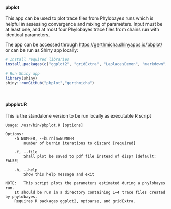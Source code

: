 #### pbplot

This app can be used to plot trace files from Phylobayes runs which is helpful in assessing convergence and mixing of parameters. Input must be at least one, and at most four Phylobayes trace files from chains run with identical parameters.

The app can be accessed through https://gerthmicha.shinyapps.io/pbplot/ or can be run as Shiny app locally: 

```R
# Install required libraries
install.packages(c("ggplot2", "gridExtra", "LaplacesDemon", "markdown", "shiny", "shinythemes", "shinycssloaders"), dependencies = TRUE)

# Run Shiny app
library(shiny)
shiny::runGitHub("pbplot","gerthmicha")
```
<br>


#### pbpplot.R

This is the standalone version to be run locally as executable R script

```
Usage: /usr/bin/pbplot.R [options]

Options:
	-b NUMBER, --burnin=NUMBER
		number of burnin iterations to discard [required]

	-f, --file
		Shall plot be saved to pdf file instead of disp? [default: FALSE]

	-h, --help
		Show this help message and exit

NOTE:	This script plots the parameters estimated during a phylobayes run.
	It should be run in a directory containing 1–4 trace files created by phylobayes.
	Requires R packages ggplot2, optparse, and gridExtra.
```
